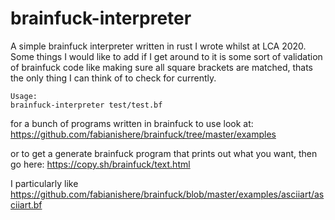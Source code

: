 # brainfuck-interpreter
A simple brainfuck interpreter written in rust I wrote whilst at LCA 2020.  
Some things I would like to add if I get around to it is some sort of validation of brainfuck code like making sure all square brackets are matched, thats the only thing I can think of to check for currently.  

    Usage:
    brainfuck-interpreter test/test.bf

for a bunch of programs written in brainfuck to use look at:
https://github.com/fabianishere/brainfuck/tree/master/examples

or to get a generate brainfuck program that prints out what you want, then go here: 
https://copy.sh/brainfuck/text.html

I particularly like https://github.com/fabianishere/brainfuck/blob/master/examples/asciiart/asciiart.bf


